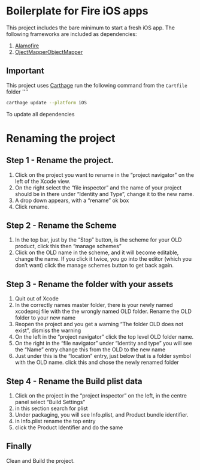 # Boilerplate for Fire iOS apps
This project includes the bare minimum to start a fresh iOS app.
The following frameworks are included as dependencies:
  1. [Alamofire](https://github.com/Alamofire/Alamofire)
  2. [OjectMapperObjectMapper](https://github.com/tristanhimmelman/AlamofireObjectMapper)

## Important
This project uses [Carthage](https://github.com/Carthage/Carthage)
run the following command from the ``Cartfile`` folder
''''
```bash
carthage update --platform iOS
```
To update all dependencies
 
# Renaming the project

## Step 1 - Rename the project.
   1. Click on the project you want to rename in the “project navigator” on the left of the Xcode view.
   2. On the right select the “file inspector” and the name of your project should be in there under “Identity and Type”, change it to the new name.
   3. A drop down appears, with a “rename” ok box
   4. Click rename.

## Step 2 - Rename the Scheme
  1. In the top bar, just by the “Stop” button, is the scheme for your OLD product, click this then “manage schemes”
  2. Click on the OLD name in the scheme, and it will become editable, change the name. If you click it twice, you go into the editor (which you don’t want) click the manage schemes button to get back again.
  
## Step 3 - Rename the folder with your assets
  1. Quit out of Xcode
  2. In the correctly names master folder, there is your newly named xcodeproj file with the the wrongly named OLD folder. Rename the OLD folder to your new name
  3. Reopen the project and you get a warning “The folder OLD does not exist”, dismiss the warning
  4. On the left in the “project navigator” click the top level OLD folder name.
  5. On the right in the “file navigator” under “Identity and type” you will see the “Name” entry change this from the OLD to the new name
  6. Just under this is the “location” entry, just below that is a folder symbol with the OLD name. click this and chose the newly renamed folder

## Step 4 - Rename the Build plist data
  1. Click on the project in the “project inspector” on the left, in the centre panel select “Build Settings”
  2. in this section search for plist
  3. Under packaging, you will see Info.plist, and Product bundle identifier.
  4. in Info.plist rename the top entry
  5. click the Product Identifier and do the same
  
## Finally
Clean and Build the project.
